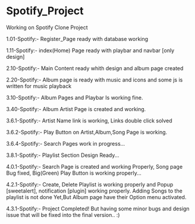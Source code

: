 # Spotify_Project
Working on Spotify Clone Project

1.01-Spotify:- Register_Page ready with database working

1.11-Spotify:- index(Home) Page ready with playbar and navbar [only design]

2.10-Spotify:- Main Content ready whith design and album page created

2.20-Spotify:- Album page is ready with music and icons and some js is written for music playback

3.10-Spotify:- Album Pages and Playbar Is working fine.

3.40-Spotify:- Album Artist Page is created and working.

3.6.1-Spotify:- Artist Name link is working, Links double click solved

3.6.2-Spotify:- Play Button on Artist,Album,Song Page is working.

3.6.4-Spotify:- Search Pages work in progress...

3.8.1-Spotify:- Playlist Section Design Ready...

4.0.1-Spotify:- Search Page is created and working Properly, Song page Bug fixed, Big(Green) Play Button is working properly...

4.2.1-Spotify:- Create, Delete Playlist is working properly and Popup [sweetalert], notification [plugin] working properly.
                Adding Songs to the playlist is not done Yet,But Album page have their Option menu activated.

4.3.1-Spotify:- Project Completed! But having some minor bugs and design issue that will be fixed into the final version.. :)
